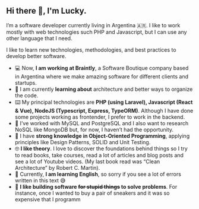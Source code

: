## Hi there 👋, I'm Lucky.

I’m a software developer currently living in Argentina 🇦🇷. I like to work mostly with web technologies such PHP and Javascript, but I can use any other language that I need.

I like to learn new technologies, methodologies, and best practices to develop better software.

* 💻 Now, **I am working at Braintly**, a Software Boutique company based in Argentina where we make amazing software for different clients and startups.
* 📖 I am currently **learning about** architecture and better ways to organize the code.
* ⌨️ My principal technologies are **PHP (using Laravel), Javascript (React & Vue), NodeJS (Typescript, Express, TypeORM)**. Although I have done some projects working as frontender, I prefer to work in the backend.
* 📁 I’ve worked with MySQL and PostgreSQL and I also want to research NoSQL like MongoDB but, for now, I haven’t had the opportunity.
* 🔎 I have **strong knowledge in Object-Oriented Programming**, applying principles like Design Patterns, SOLID and Unit Testing.
* 🤓 **I like theory**. I love to discover the foundations behind things so I try to read books, take courses, read a lot of articles and blog posts and see a lot of Youtube videos. (My last book read was “Clean Architecture” by Robert C. Martin).
* 🏴󠁧󠁢󠁥󠁮󠁧󠁿 Currently, **I am learning English**, so sorry if you see a lot of errors written in this text 😅
* 🤪 **I like building software ~~for stupid things~~ to solve problems**. For instance, once I wanted to buy a pair of sneakers and it was so expensive that I programm
